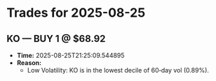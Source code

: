 # Trades for 2025-08-25

## KO — BUY 1 @ $68.92
- **Time:** 2025-08-25T21:25:09.544895
- **Reason:**
  - Low Volatility: KO is in the lowest decile of 60‑day vol (0.89%).


